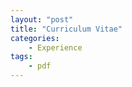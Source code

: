 ```yaml
---
layout: "post"
title: "Curriculum Vitae"
categories:
	- Experience
tags:
	- pdf
---
```



<div id="adobe-dc-view" style="width: 800px;"></div>
<script src="https://documentcloud.adobe.com/view-sdk/viewer.js"></script>
<script type="text/javascript">
	document.addEventListener("adobe_dc_view_sdk.ready", function(){ 
		var adobeDCView = new AdobeDC.View({clientId: "b51c04d14e9f4196b78072d802a68f2f", divId: "adobe-dc-view"});
		adobeDCView.previewFile({
			content:{location: {url: "https://github.com/JunjunZhangJX/JunjunZhangJX.github.io/blob/master/assets/images/Junjun1_CV.pdf"}},
			metaData:{fileName: "Junjun1_CV.pdf"}
		}, {embedMode: "IN_LINE"});
	});
</script>
  
  

